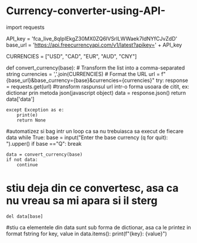# Currency-converter-using-API-

import requests

API_key = 'fca_live_8qIpIEkgZ30MX0ZQ6lVSrILWWaek7IdNYfCJvZdD'
base_url = 'https://api.freecurrencyapi.com/v1/latest?apikey=' + API_key

CURRENCIES = ["USD", "CAD", "EUR", "AUD", "CNY"]


def convert_currency(base):
    # Transform the list into a comma-separated string
    currencies = ','.join(CURRENCIES)
    # Format the URL
    url = f"{base_url}&base_currency={base}&currencies={currencies}"
    try:
        response = requests.get(url)
        #transform raspunsul url intr-o forma usoara de citit, ex: dictionar prin metoda json(javascript object)
        data = response.json()
        return data['data']

    except Exception as e:
        print(e)
        return None

#automatizez si bag intr un loop ca sa nu trebuiasca sa execut de fiecare data 
while True:
    base = input("Enter the base currency (q for quit): ").upper()
    if base =="Q":
        break


    data = convert_currency(base)
    if not data:
        continue
# stiu deja din ce convertesc, asa ca nu vreau sa mi apara si il sterg
    del data[base]
#stiu ca elementele din data sunt sub forma de dictionar, asa ca le printez in format fstring
    for key, value in data.items():
        print(f"{key}: {value}")
